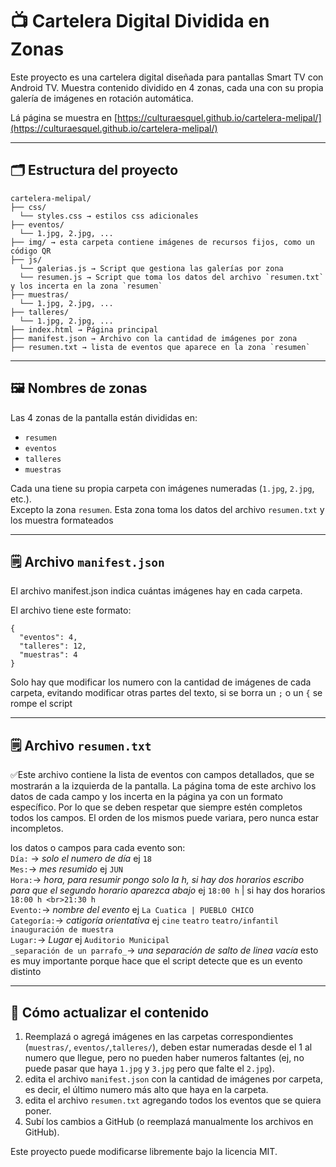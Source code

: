 # 📺 Cartelera Digital Dividida en Zonas

Este proyecto es una cartelera digital diseñada para pantallas Smart TV con Android TV. Muestra contenido dividido en 4 zonas, cada una con su propia galería de imágenes en rotación automática.

Lá página se muestra en [https://culturaesquel.github.io/cartelera-melipal/](https://culturaesquel.github.io/cartelera-melipal/)

---

## 🗂 Estructura del proyecto
```
cartelera-melipal/
├── css/
  └── styles.css → estilos css adicionales
├── eventos/
  └── 1.jpg, 2.jpg, ...
├── img/ → esta carpeta contiene imágenes de recursos fijos, como un código QR
├── js/
  └── galerias.js → Script que gestiona las galerías por zona
  └── resumen.js → Script que toma los datos del archivo `resumen.txt` y los incerta en la zona `resumen`
├── muestras/
  └── 1.jpg, 2.jpg, ...
├── talleres/
  └── 1.jpg, 2.jpg, ...
├── index.html → Página principal
├── manifest.json → Archivo con la cantidad de imágenes por zona
├── resumen.txt → lista de eventos que aparece en la zona `resumen`
```
---

## 🖼 Nombres de zonas

Las 4 zonas de la pantalla están divididas en:

- `resumen`
- `eventos`
- `talleres`
- `muestras`

Cada una tiene su propia carpeta con imágenes numeradas (`1.jpg`, `2.jpg`, etc.).\
Excepto la zona `resumen`.  Esta zona toma los datos del archivo `resumen.txt` y los muestra formateados

---

## 🗒 Archivo `manifest.json`
El archivo manifest.json indica cuántas imágenes hay en cada carpeta.

El archivo tiene este formato:
```
{
  "eventos": 4,
  "talleres": 12,
  "muestras": 4
}
```
Solo hay que modificar los numero con la cantidad de imágenes de cada carpeta, evitando modificar otras partes del texto, si se borra un `;` o un `{` se rompe el script

---

## 🗒 Archivo `resumen.txt`

✅Este archivo contiene la lista de eventos con campos detallados, que se mostrarán a la izquierda de la pantalla. La página toma de este archivo los datos de cada campo y los incerta en la página ya con un formato específico. Por lo que se deben respetar que siempre estén completos todos los campos. El orden de los mismos puede variara, pero nunca estar incompletos.

los datos o campos para cada evento son:\
`Día:` → _solo el numero de día_ ej `18`\
`Mes:`→ _mes resumido_ ej `JUN`\
`Hora:`→ _hora, para resumir pongo solo la h, si hay dos horarios escribo <br> para que el segundo horario aparezca abajo_ ej `18:00 h` | si hay dos horarios `18:00 h <br>21:30 h`\
`Evento:`→ _nombre del evento_ ej `La Cuatica | PUEBLO CHICO`\
`Categoría:`→ _catigoría orientativa_ ej `cine` `teatro` `teatro/infantil` `inauguración de muestra`\
`Lugar:`→ _Lugar_ ej `Auditorio Municipal`\
`_separación de un parrafo_`→ _una separación de salto de linea vacía_ esto es muy importante porque hace que el script detecte que es un evento distinto

---

## 🔧 Cómo actualizar el contenido

1. Reemplazá o agregá imágenes en las carpetas correspondientes (`muestras/`, `eventos/`,`talleres/`), deben estar numeradas desde el 1 al numero que llegue, pero no pueden haber numeros faltantes (ej, no puede pasar que haya `1.jpg` y `3.jpg` pero que falte el `2.jpg`).
2. edita el archivo `manifest.json` con la cantidad de imágenes por carpeta, es decir, el último numero más alto que haya en la carpeta.
3. edita el archivo `resumen.txt` agregando todos los eventos que se quiera poner.
4. Subí los cambios a GitHub (o reemplazá manualmente los archivos en GitHub).

Este proyecto puede modificarse libremente bajo la licencia MIT.
